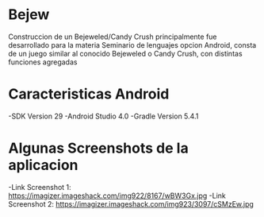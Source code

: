 # Bejew
Construccion de un Bejeweled/Candy Crush principalmente fue desarrollado para la materia Seminario de lenguajes opcion Android, consta de un juego similar al conocido Bejeweled o Candy Crush, con distintas funciones agregadas

# Caracteristicas Android

-SDK Version 29
-Android Studio 4.0
-Gradle Version 5.4.1

# Algunas Screenshots de la aplicacion

-Link Screenshot 1: https://imagizer.imageshack.com/img922/8167/wBW3Gx.jpg
-Link Screenshot 2: https://imagizer.imageshack.com/img923/3097/cSMzEw.jpg

